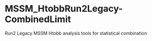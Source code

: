 # MSSM_HtobbRun2Legacy-CombinedLimit
Run2 Legacy MSSM Htobb analysis tools for statistical combination
